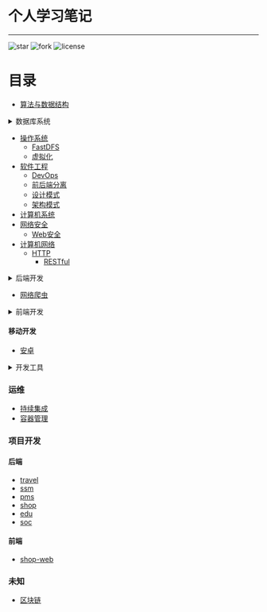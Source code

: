 # 个人学习笔记

--------------------------------------------------------------------------------

![star](https://img.shields.io/github/stars/0xcaffebabe/note)  ![fork](https://img.shields.io/github/forks/0xcaffebabe/note) ![license](https://img.shields.io/github/license/0xcaffebabe/note)


# 目录

- [算法与数据结构](./算法与数据结构/nav.md)

<details>
  <summary>数据库系统</summary>

- [数据库系统](./数据库系统/nav.md)
  - [MySQL](./数据库系统/mysql/nav.md)
  - [Oracle](./数据库系统/oracle/nav.md)
  - [Redis](./数据库系统/Redis.md)
  - [MongoDB](./数据库系统/MongoDB.md)
  - [分布式事务](./数据库系统/分布式事务.md)
  - [数据库优化](./数据库系统/数据库优化.md)
  - [ORM](./数据库系统/ORM.md)
</details>

- [操作系统](./操作系统/nav.md)
  - [FastDFS](./操作系统/FastDFS.md)
  - [虚拟化](./操作系统/虚拟化.md)
- [软件工程](./软件工程/nav.md)
  - [DevOps](./软件工程/DevOps.md)
  - [前后端分离](./软件工程/前后端分离.md)
  - [设计模式](./软件工程/设计模式.md)
  - [架构模式](./软件工程/架构模式.md)
- [计算机系统](./计算机系统/nav.md)
- [网络安全](./网络安全/nav.md)
  - [Web安全](./网络安全/Web安全/nav.md)
- [计算机网络](./计算机网络/nav.md)
  - [HTTP](./计算机网络/HTTP.md)
    - [RESTful](./计算机网络/RESTful.md)
<details>

  <summary>后端开发</summary>

  - 语言
      - [C](./后端开发/语言/C/nav.md)
      - [JAVA](./后端开发/语言/JAVA/nav.md)
        - [JAVA并发编程](./后端开发/语言/JAVA/JAVA并发编程/JAVA并发编程.md)
        - [JAVA内存模型](./后端开发/语言/JAVA/JAVA并发编程/JAVA内存模型.md)
        - [JVM](./后端开发/语言/JAVA/JVM/JVM.md)
      - [XML](./后端开发/语言/xml.md)
  - 中间件
    - [ActiveMQ](./后端开发/中间件/activeMQ.md)
    - [RabbitMQ](./后端开发/中间件/rabbitMQ.md)
    - [RocketMQ](./后端开发/中间件/RocketMQ.md)
    - [Kafka](./后端开发/中间件/Kafka.md)
    - [Tomcat](./后端开发/中间件/Tomcat.md)
    - [Nginx](./后端开发/中间件/Nginx.md)
    
  - 全文检索
    - [Lucene](./后端开发/全文检索/Lucene.md)
    - [ElasticSearch](./后端开发/全文检索/ElasticSearch.md)
  
  - 框架
    - [Spring](./后端开发/框架/Spring/nav.md)
    - [SpringBoot](./后端开发/框架/SpringBoot/nav.md)
    - [SpringCloud](./后端开发/框架/SpringCloud/nav.md)
    - [Mybatis-Plus](./后端开发/框架/mybatis-plus.md)
    - [Mybatis](./后端开发/框架/mybatis/nav.md)
    - [Netty](./后端开发/框架/netty.md)
    - [Dubbo](./后端开发/框架/Dubbo.md)

  - [GraphQL](./后端开发/GraphQL.md)
  - [微服务](./后端开发/微服务.md)
  - [ServiceComb](./后端开发/ServiceComb.md)
  - [用户认证](./后端开发/用户认证.md)
- Jakarta EE
  - [Servlet](./后端开发/JakartaEE/Servlet.md)
  - [JSP](./后端开发/JakartaEE/JSP.md)
  - [Cookie&Session](./后端开发/JakartaEE/Cookie&Session.md)
  - [Filter&Listener](./后端开发/JakartaEE/Filter&Listener.md)
  - [JNDI](./后端开发/JakartaEE/JNDI.md)
  - [JPA](./后端开发/JakartaEE/JPA.md)
  - [Freemarker](./后端开发/JakartaEE/Freemarker.md)
</details>

- [网络爬虫](./网络爬虫/nav.md)

<details>

  <summary>前端开发</summary>

  - [HTML](./前端开发/HTML.md)
  - [CSS](./前端开发/CSS/nav.md)
  - [JavaScript](./前端开发/JavaScript.md)
  - [Bootstrap](./前端开发/Bootstrap.md)
  - [Jquery](./前端开发/Jquery.md)
  - [AJAX](./前端开发/AJAX.md)
  - [NodeJs](./前端开发/NodeJs.md)
  - [ES6](./前端开发/ES6.md)
  - [Vue](./前端开发/Vue.md)
  - [ReactJS](./前端开发/ReactJS.md)
  - [NPM](./前端开发/NPM.md)
  - [Webpack](./前端开发/Webpack.md)
  - [小程序开发](./前端开发/小程序开发.md)

</details>

#### 移动开发

  - [安卓](./移动开发/安卓/nav.md)

<details>

  <summary>开发工具</summary>

  - [Docker](./开发工具/Docker.md)
  - [K8s](./开发工具/K8s.md)
  - [VIM](./开发工具/vim/vim.md)
  - [GIT](./开发工具/git.md)
  - [SVN](./开发工具/SVN.md)
  - [idea](./开发工具/idea.md)
  - [Junit](./开发工具/Junit.md)
  - 构建工具
    - [Gradle](./开发工具/构建工具/gradle.md)
    - [Maven](./开发工具/构建工具/maven.md)

</details>

### 运维

- [持续集成](./运维/持续集成.md)
- [容器管理](./运维/容器管理.md)

### 项目开发

#### 后端

- [travel](https://github.com/0xcaffebabe/travel)
- [ssm](https://github.com/0xcaffebabe/ssm)
- [pms](https://github.com/0xcaffebabe/pms)
- [shop](https://github.com/0xcaffebabe/shop)
- [edu](https://github.com/0xcaffebabe/edu)
- [soc](https://github.com/0xcaffebabe/soc)

#### 前端

- [shop-web](https://github.com/0xcaffebabe/shop-web)

### 未知

- [区块链](./未知/区块链.md)

